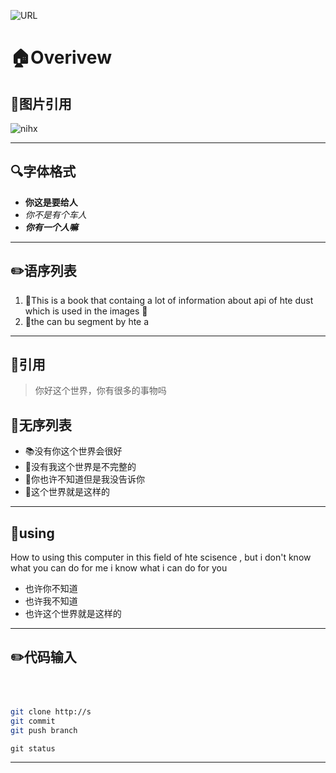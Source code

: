 ![URL](https://raw.githubusercontent.com/paulpierre/RasaGPT/main/github/rasagpt-banner.png)


# 🏠Overivew


## 📖图片引用
![nihx](https://img.shields.io/badge/Codecov-F01F7A?style=for-the-badge&logo=Codecov&logoColor=white)

------
## 🔍字体格式
-  **你这是要给人**
- *你不是有个车人*
- ***你有一个人嘛***
---
## ✏️语序列表
1. 💬This is a book that containg a lot of information about api of hte dust which is used in the images 💬
2. 💬the can bu segment by hte a

---
## 💪引用
>你好这个世界，你有很多的事物吗
## 📝无序列表
- 📚没有你这个世界会很好
- 👀没有我这个世界是不完整的
- 📖你也许不知道但是我没告诉你
- 📝这个世界就是这样的
------ 
## 🧙using
How to using this computer in this field of hte scisence , but i don't know what you can do for me i know what i can do for you 


- 也许你不知道
- 也许我不知道
- 也许这个世界就是这样的



---

## ✏️代码输入 

```bash



git clone http://s
git commit 
git push branch
```


```
git status

```

---
